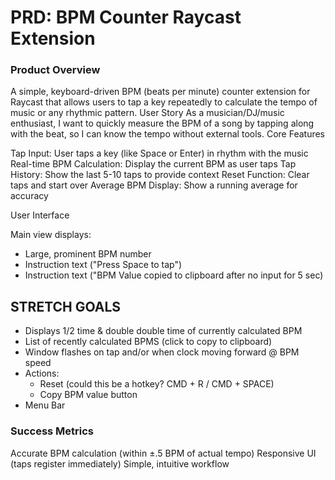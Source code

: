 # PRD: BPM Counter Raycast Extension

### Product Overview

A simple, keyboard-driven BPM (beats per minute) counter extension for Raycast that allows users to tap a key repeatedly to calculate the tempo of music or any rhythmic pattern.
User Story
As a musician/DJ/music enthusiast, I want to quickly measure the BPM of a song by tapping along with the beat, so I can know the tempo without external tools.
Core Features

Tap Input: User taps a key (like Space or Enter) in rhythm with the music
Real-time BPM Calculation: Display the current BPM as user taps
Tap History: Show the last 5-10 taps to provide context
Reset Function: Clear taps and start over
Average BPM Display: Show a running average for accuracy

User Interface

Main view displays:

- Large, prominent BPM number
- Instruction text ("Press Space to tap")
- Instruction text ("BPM Value copied to clipboard after no input for 5 sec)

## STRETCH GOALS

- Displays 1/2 time & double double time of currently calculated BPM
- List of recently calculated BPMS (click to copy to clipboard)
- Window flashes on tap and/or when clock moving forward @ BPM speed
- Actions:
  - Reset (could this be a hotkey? CMD + R / CMD + SPACE)
  - Copy BPM value button
- Menu Bar

### Success Metrics

Accurate BPM calculation (within ±.5 BPM of actual tempo)
Responsive UI (taps register immediately)
Simple, intuitive workflow
